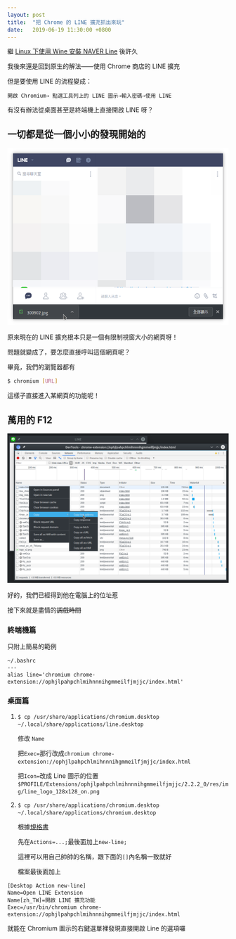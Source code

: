 ```yaml
---
layout: post
title:  "把 Chrome 的 LINE 擴充抓出來玩"
date:   2019-06-19 11:30:00 +0800
---
```



繼 [Linux 下使用 Wine 安裝 NAVER Line](https://brli.github.io/2017/10/23/linux-wine-line.html) 後許久

我後來還是回到原生的解法——使用 Chrome 商店的 LINE 擴充

但是要使用 LINE 的流程變成：

`開啟 Chromium→ 點選工具列上的 LINE 圖示→輸入密碼→使用 LINE`

有沒有辦法從桌面甚至是終端機上直接開啟 LINE 呀？

## 一切都是從一個小小的發現開始的

![Finshed download](/assets/Screenshot_20190619_114823.png)

原來現在的 LINE 擴充根本只是一個有限制視窗大小的網頁呀！

問題就變成了，要怎麼直接呼叫這個網頁呢？

畢竟，我們的瀏覽器都有

```bash
$ chromium [URL]
```

這樣子直接進入某網頁的功能呢！

## 萬用的 F12

![Devtool](/assets/Screenshot_20190619_114743.png)

好的，我們已經得到他在電腦上的位址惹

接下來就是盡情的~~調戲時間~~

### 終端機篇

只附上簡易的範例

```
~/.bashrc
---
alias line='chromium chrome-extension://ophjlpahpchlmihnnnihgmmeilfjmjjc/index.html'
```

### 桌面篇

1. `$ cp /usr/share/applications/chromium.desktop ~/.local/share/applications/line.desktop`

    修改 `Name`

    把`Exec=`那行改成`chromium chrome-extension://ophjlpahpchlmihnnnihgmmeilfjmjjc/index.html`

    把`Icon=`改成 Line 圖示的位置`$PROFILE/Extensions/ophjlpahpchlmihnnnihgmmeilfjmjjc/2.2.2_0/res/img/line_logo_128x128_on.png`

2. `$ cp /usr/share/applications/chromium.desktop ~/.local/share/applications/chromium.desktop`

    根據[規格書](https://standards.freedesktop.org/desktop-entry-spec/desktop-entry-spec-latest.html#extra-actions)

    先在`Actions=...;`最後面加上`new-line;`

    這裡可以用自己帥帥的名稱，跟下面的`[]`內名稱一致就好

   檔案最後面加上

```
[Desktop Action new-line]
Name=Open LINE Extension
Name[zh_TW]=開啟 LINE 擴充功能
Exec=/usr/bin/chromium chrome-extension://ophjlpahpchlmihnnnihgmmeilfjmjjc/index.html
```

  就能在 Chromium 圖示的右鍵選單裡發現直接開啟 Line 的選項囉
